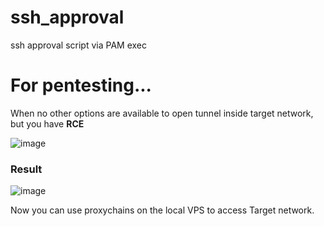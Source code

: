 # ssh_approval
ssh approval script via PAM exec


# For pentesting...

When no other options are available to open tunnel inside target network, but you have **RCE**

 
![image](https://github.com/user-attachments/assets/3b5c873e-1fe5-4bbd-a87c-2de8d77b10d2)


### Result



![image](https://github.com/user-attachments/assets/6cdfaac5-ffa7-47a9-a32a-3b16a92f362e)

 
Now you can use proxychains on the local VPS to access Target network.


